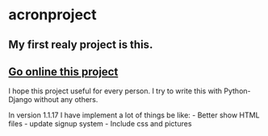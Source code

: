# acronproject

## My first realy project is this.

## [Go online this project](https://acronproject.com/)

I hope this project useful for every person. I try to write this with Python-Django without any others. 

In version 1.1.17 I have implement a lot of things be like:
    - Better show HTML files
    - update signup system
    - Include css and pictures